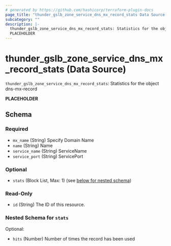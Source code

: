 ```yaml
---
# generated by https://github.com/hashicorp/terraform-plugin-docs
page_title: "thunder_gslb_zone_service_dns_mx_record_stats Data Source - terraform-provider-thunder"
subcategory: ""
description: |-
  thunder_gslb_zone_service_dns_mx_record_stats: Statistics for the object dns-mx-record
  PLACEHOLDER
---
```


# thunder_gslb_zone_service_dns_mx_record_stats (Data Source)

`thunder_gslb_zone_service_dns_mx_record_stats`: Statistics for the object dns-mx-record

__PLACEHOLDER__



<!-- schema generated by tfplugindocs -->
## Schema

### Required

- `mx_name` (String) Specify Domain Name
- `name` (String) Name
- `service_name` (String) ServiceName
- `service_port` (String) ServicePort

### Optional

- `stats` (Block List, Max: 1) (see [below for nested schema](#nestedblock--stats))

### Read-Only

- `id` (String) The ID of this resource.

<a id="nestedblock--stats"></a>
### Nested Schema for `stats`

Optional:

- `hits` (Number) Number of times the record has been used


